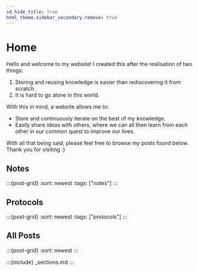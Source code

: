 ```yaml
---
sd_hide_title: true
html_theme.sidebar_secondary.remove: true
---
```


# Home

Hello and welcome to my website! I created this after the realisation of two things:

1. Storing and reusing knowledge is easier than rediscovering it from scratch.
1. It is hard to go alone in this world.

With this in mind, a website allows me to:

- Store and continuously iterate on the best of my knowledge.
- Easily share ideas with others, where we can all then learn from each other in our common quest to improve our lives.

With all that being said, please feel free to browse my posts found below. Thank you for visiting :)

## Notes

:::{post-grid}
:sort: newest
:tags: ["notes"]
:::

## Protocols

:::{post-grid}
:sort: newest
:tags: ["protocols"]
:::

## All Posts

:::{post-grid}
:sort: newest
:::

<!-- Do not delete this as it will break section navigation otherwise -->
:::{include} _sections.md
:::
